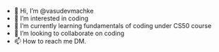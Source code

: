 - 👋 Hi, I’m @vasudevmachke
- 👀 I’m interested in coding
- 🌱 I’m currently learning fundamentals of coding under CS50 course
- 💞️ I’m looking to collaborate on coding
- 📫 How to reach me DM. 

<!---
vasudevmachke/vasudevmachke is a ✨ special ✨ repository because its `README.md` (this file) appears on your GitHub profile.
You can click the Preview link to take a look at your changes.
--->
